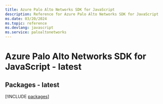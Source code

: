 ```yaml
---
title: Azure Palo Alto Networks SDK for JavaScript
description: Reference for Azure Palo Alto Networks SDK for JavaScript
ms.date: 03/20/2024
ms.topic: reference
ms.devlang: javascript
ms.service: paloaltonetworks
---
```

# Azure Palo Alto Networks SDK for JavaScript - latest
## Packages - latest
[!INCLUDE [packages](palo-alto-networks-index.md)]